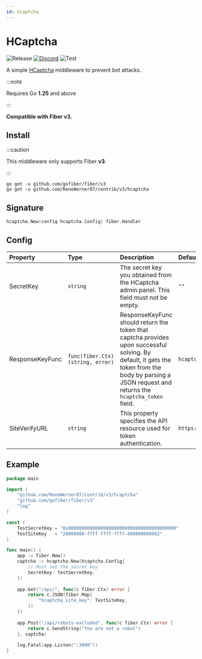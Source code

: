 ```yaml
---
id: hcaptcha
---
```


# HCaptcha

![Release](https://img.shields.io/github/v/tag/gofiber/contrib?filter=hcaptcha*)
[![Discord](https://img.shields.io/discord/704680098577514527?style=flat&label=%F0%9F%92%AC%20discord&color=00ACD7)](https://gofiber.io/discord)
![Test](https://github.com/gofiber/contrib/workflows/Test%20hcaptcha/badge.svg)

A simple [HCaptcha](https://hcaptcha.com) middleware to prevent bot attacks.

:::note

Requires Go **1.25** and above

:::

**Compatible with Fiber v3.**


## Install

:::caution

This middleware only supports Fiber **v3**.

:::

```shell
go get -u github.com/gofiber/fiber/v3
go get -u github.com/ReneWerner87/contrib/v3/hcaptcha
```

## Signature

```go
hcaptcha.New(config hcaptcha.Config) fiber.Handler
```

## Config

| Property        | Type                              | Description                                                                                                                                                                                          | Default                               |
|:----------------|:----------------------------------|:-----------------------------------------------------------------------------------------------------------------------------------------------------------------------------------------------------|:--------------------------------------|
| SecretKey       | `string`                          | The secret key you obtained from the HCaptcha admin panel. This field must not be empty.                                                                                                             | `""`                                  |
| ResponseKeyFunc | `func(fiber.Ctx) (string, error)` | ResponseKeyFunc should return the token that captcha provides upon successful solving. By default, it gets the token from the body by parsing a JSON request and returns the `hcaptcha_token` field. | `hcaptcha.DefaultResponseKeyFunc`     |
| SiteVerifyURL   | `string`                          | This property specifies the API resource used for token authentication.                                                                                                                              | `https://api.hcaptcha.com/siteverify` |

## Example

```go
package main

import (
    "github.com/ReneWerner87/contrib/v3/hcaptcha"
    "github.com/gofiber/fiber/v3"
    "log"
)

const (
    TestSecretKey = "0x0000000000000000000000000000000000000000"
    TestSiteKey   = "20000000-ffff-ffff-ffff-000000000002"
)

func main() {
    app := fiber.New()
    captcha := hcaptcha.New(hcaptcha.Config{
        // Must set the secret key
        SecretKey: TestSecretKey,
    })
    
    app.Get("/api/", func(c fiber.Ctx) error {
        return c.JSON(fiber.Map{
            "hcaptcha_site_key": TestSiteKey,
        })
    })
    
    app.Post("/api/robots-excluded", func(c fiber.Ctx) error {
        return c.SendString("You are not a robot")
    }, captcha)
    
    log.Fatal(app.Listen(":3000"))
}
```
